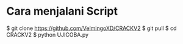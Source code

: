 # Cara menjalani Script

$ git clone https://github.com/VelmingoXD/CRACKV2
$ git pull
$ cd CRACKV2
$ python UJICOBA.py
